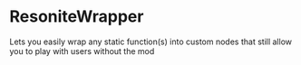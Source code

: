 # ResoniteWrapper
Lets you easily wrap any static function(s) into custom nodes that still allow you to play with users without the mod
